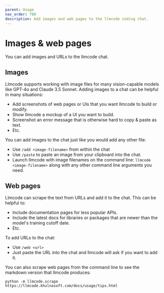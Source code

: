 ```yaml
---
parent: Usage
nav_order: 700
description: Add images and web pages to the llmcode coding chat.
---
```


# Images & web pages

You can add images and URLs to the llmcode chat.

## Images

Llmcode supports working with image files for many vision-capable models
like GPT-4o and Claude 3.5 Sonnet.
Adding images to a chat can be helpful in many situations:

- Add screenshots of web pages or UIs that you want llmcode to build or modify.
- Show llmcode a mockup of a UI you want to build.
- Screenshot an error message that is otherwise hard to copy & paste as text.
- Etc.

You can add images to the chat just like you would
add any other file:

- Use `/add <image-filename>` from within the chat
- Use `/paste` to paste an image from your clipboard into the chat.
- Launch llmcode with image filenames on the command line: `llmcode <image-filename>` along with any other command line arguments you need.

## Web pages

Llmcode can scrape the text from URLs and add it to the chat.
This can be helpful to:

- Include documentation pages for less popular APIs.
- Include the latest docs for libraries or packages that are newer than the model's training cutoff date.
- Etc.

To add URLs to the chat:

- Use `/web <url>`
- Just paste the URL into the chat and llmcode will ask if you want to add it.

You can also scrape web pages from the command line to see the markdown version that llmcode produces:


```
python -m llmcode.scrape https://llmcode.khulnasoft.com/docs/usage/tips.html
```
